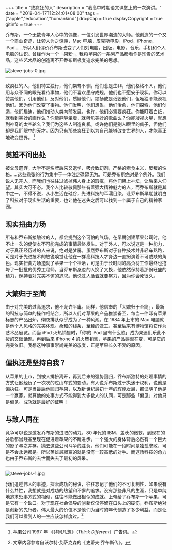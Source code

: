 +++
title = "致疯狂的人"
description = "我高中时期语文课堂上的一次演讲。"
date = "2019-04-17T12:24:01+08:00"
tags = ["apple","education","humankind"]
dropCap = true
displayCopyright = true
gitinfo = true
+++

乔布斯，一个无数青年人心中的偶像，一位引发世界潮流的大师。他创造的一个又一个商业奇迹，让旁人为之惊羡，Mac 电脑，皮克斯电影，iPod，iPhone，iPad……所以人们评价乔布斯改变了人们对电脑，出版，电影，音乐，手机和个人电脑的认识。曾经作为一个「果粉」，我将苹果的一系列产品都看作是珍贵的艺术品，这些艺术品的创造离不开乔布斯极度追求完美的思想。

![steve-jobs-0.jpg](/images/steve-jobs-0.jpg "史蒂夫·乔布斯")

---

致疯狂的人，他们特立独行，他们桀骜不驯，他们惹是生非，他们格格不入，他们用与众不同的眼光看待事物，他们不喜欢墨守成规，他们也不愿安于现状。你可以赞美他们，引用他们，反对他们，质疑他们，颂扬或是诋毁他们，但唯独不能漠视他们。因为他们改变了事物。他们发明，他们想象，他们治愈，他们探索，他们创造，他们启迪，他们推动人类向前发展。也许，他们必需要疯狂。你能盯着白纸，就看到美妙的画作么？你能静静坐着，就听见美妙的歌曲么？你能凝视火星，就想到神奇的太空轮么？我们为这些人制造良机。或许他们是别人眼里的疯子，但他们却是我们眼中的天才。因为只有那些疯狂到以为自己能够改变世界的人，才能真正地改变世界。 [^1]


## 英雄不问出处
被父母遗弃，大学不是名牌后来又退学，吸食致幻剂，严格的素食主义，反叛的性格……这些乖张的行为集中于一体注定碌碌无为。可是乔布斯绝对是个例外。我们说人无完人，而我们也往往过滤掉伟人身上的瑕疵，将他们架上神坛，让后来人仰望。其实大可不必。我个人比较敬佩那些有着强大精神魅力的人，而乔布斯就是其中之一。不得不说，从小生活在硅谷，先进科技的耳濡目染，让乔布斯早期就明白了科技对于现实生活的重要，也让他在迷失之后可以找到一个属于自己的精神家园。


## 现实扭曲力场
所有和乔布斯接触过的人，都会提到这个可怕的气场。在早期创建苹果公司时，他不止一次的促使本不可能完成的事情最终发生。对于外人，可以说这是一种能力，对于真正经历过的人来说，绝对是梦魇。虽然乔布斯对于各种技术并非轻车熟路，可是对于先进技术的敏锐嗅觉让他在一群高科技人才身边一直扮演着不可或缺的角色。现实扭曲力场造就了苹果一个个神话，可是由于长时间的高负荷工作最终也拖垮了一批批的优秀工程师。当乔布斯身边的人换了又换，他依然保持着那份旺盛的精力，保持着对完美不懈的追求。他说过人活着就要努力，因为你会死很久。


## 大繁归于至简
由于对完美的过高追求，他不允许平庸。同样，他信奉的「大繁归于至简」，最新的科技与简单的操作相结合，所以人们对苹果的产品推崇备至，每当一件印有苹果标志的产品出炉，彻夜排队似乎成为了一种风潮。在 1984 年上市的 Mac 电脑就是他个人风格的完美体现。柔和的线条，至臻的做工，甚至后来有博物馆将它作为艺术品展览。而当 iPod 火热销售时，「你的 iPod 里有什么歌」成为果迷们乐此不疲的交谈话题。再到后来 iPhone 4 的火热销售，苹果的产品类型在变，可是它的完美依旧。我想这种事事崇尚完美的态度，正是苹果长久不衰的原因。


## 偏执还是坚持自我？
从苹果的上市，到被人排挤离开，再到后来的强势回归，乔布斯独特的处理事情的方式让他经历了一次次的过山车式的变动。有人说乔布斯过于执迷于权利，说他是偏执狂。可是当最后他回归苹果，以及新世纪最初十年的辉煌发展，都证明了他是一个赢家。就算他的处事方式不能得到大多数人的认同，可是那些「偏见」对他只是偏见。成功就是最好的证明！


## 与敌人同在
竞争可以说是激发乔布斯的进取的动力。80 年代的 IBM，盖茨的微软，到现在的谷歌都曾经甚至现在促进着苹果的不断进步。一个强大的身体背后必然有一个巨大的影子与之并存。抛去这些公司斗争的胜负，他们可能在一段时间是独孤求败，可是不会永远都是。所以英雄最寂寞的就是没有一较高低的对手。而这场科技的角力也由于乔布斯的去世而失去了最初的风采。

---

![steve-jobs-1.jpg](/images/steve-jobs-1.jpg "史蒂夫·乔布斯")

我们追述伟人的事迹，探索成功的秘诀，往往忘记了他们的不可复制性，如果说有什么共性，我想就是对成功的热望和不懈的追求。没有那些非凡的生涯，只是单纯地追求处事方式的相似，往往不能做出相似的成就。上帝给了乔布斯一个苹果，可是它有一个缺口。对于现在社会倡导的创新仅仅停留在口头上的硬伤，乔布斯绝对是创新的先行者。伟人最大的价值不是他们为当时的年代创造了多少利益，而是让我们可以看到人的一生应该怎样度过。[^2]

[^1]: 苹果公司 1997 年 《非同凡想》（*Think Different*）广告词。
[^2]: 文章内容参考自沃尔特·艾萨克森的《史蒂夫·乔布斯传》。